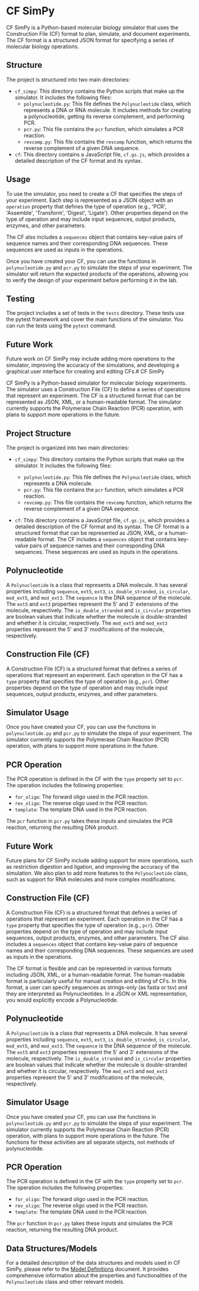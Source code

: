 # CF SimPy

CF SimPy is a Python-based molecular biology simulator that uses the Construction File (CF) format to plan, simulate, and document experiments. The CF format is a structured JSON format for specifying a series of molecular biology operations.

## Structure

The project is structured into two main directories:

- `cf_simpy`: This directory contains the Python scripts that make up the simulator. It includes the following files:
  - `polynucleotide.py`: This file defines the `Polynucleotide` class, which represents a DNA or RNA molecule. It includes methods for creating a polynucleotide, getting its reverse complement, and performing PCR.
  - `pcr.py`: This file contains the `pcr` function, which simulates a PCR reaction.
  - `revcomp.py`: This file contains the `revcomp` function, which returns the reverse complement of a given DNA sequence.
- `cf`: This directory contains a JavaScript file, `cf.gs.js`, which provides a detailed description of the CF format and its syntax.

## Usage

To use the simulator, you need to create a CF that specifies the steps of your experiment. Each step is represented as a JSON object with an `operation` property that defines the type of operation (e.g., 'PCR', 'Assemble', 'Transform', 'Digest', 'Ligate'). Other properties depend on the type of operation and may include input sequences, output products, enzymes, and other parameters.

The CF also includes a `sequences` object that contains key-value pairs of sequence names and their corresponding DNA sequences. These sequences are used as inputs in the operations.

Once you have created your CF, you can use the functions in `polynucleotide.py` and `pcr.py` to simulate the steps of your experiment. The simulator will return the expected products of the operations, allowing you to verify the design of your experiment before performing it in the lab.

## Testing

The project includes a set of tests in the `tests` directory. These tests use the pytest framework and cover the main functions of the simulator. You can run the tests using the `pytest` command.

## Future Work

Future work on CF SimPy may include adding more operations to the simulator, improving the accuracy of the simulations, and developing a graphical user interface for creating and editing CFs.# CF SimPy

CF SimPy is a Python-based simulator for molecular biology experiments. The simulator uses a Construction File (CF) to define a series of operations that represent an experiment. The CF is a structured format that can be represented as JSON, XML, or a human-readable format. The simulator currently supports the Polymerase Chain Reaction (PCR) operation, with plans to support more operations in the future.

## Project Structure

The project is organized into two main directories:

- `cf_simpy`: This directory contains the Python scripts that make up the simulator. It includes the following files:
  - `polynucleotide.py`: This file defines the `Polynucleotide` class, which represents a DNA molecule.
  - `pcr.py`: This file contains the `pcr` function, which simulates a PCR reaction.
  - `revcomp.py`: This file contains the `revcomp` function, which returns the reverse complement of a given DNA sequence.

- `cf`: This directory contains a JavaScript file, `cf.gs.js`, which provides a detailed description of the CF format and its syntax. The CF format is a structured format that can be represented as JSON, XML, or a human-readable format. The CF includes a `sequences` object that contains key-value pairs of sequence names and their corresponding DNA sequences. These sequences are used as inputs in the operations.

## Polynucleotide

A `Polynucleotide` is a class that represents a DNA molecule. It has several properties including `sequence`, `ext5`, `ext3`, `is_double_stranded`, `is_circular`, `mod_ext5`, and `mod_ext3`. The `sequence` is the DNA sequence of the molecule. The `ext5` and `ext3` properties represent the 5' and 3' extensions of the molecule, respectively. The `is_double_stranded` and `is_circular` properties are boolean values that indicate whether the molecule is double-stranded and whether it is circular, respectively. The `mod_ext5` and `mod_ext3` properties represent the 5' and 3' modifications of the molecule, respectively.

## Construction File (CF)

A Construction File (CF) is a structured format that defines a series of operations that represent an experiment. Each operation in the CF has a `type` property that specifies the type of operation (e.g., `pcr`). Other properties depend on the type of operation and may include input sequences, output products, enzymes, and other parameters.

## Simulator Usage

Once you have created your CF, you can use the functions in `polynucleotide.py` and `pcr.py` to simulate the steps of your experiment. The simulator currently supports the Polymerase Chain Reaction (PCR) operation, with plans to support more operations in the future.

## PCR Operation

The PCR operation is defined in the CF with the `type` property set to `pcr`. The operation includes the following properties:

- `for_oligo`: The forward oligo used in the PCR reaction.
- `rev_oligo`: The reverse oligo used in the PCR reaction.
- `template`: The template DNA used in the PCR reaction.

The `pcr` function in `pcr.py` takes these inputs and simulates the PCR reaction, returning the resulting DNA product.

## Future Work

Future plans for CF SimPy include adding support for more operations, such as restriction digestion and ligation, and improving the accuracy of the simulation. We also plan to add more features to the `Polynucleotide` class, such as support for RNA molecules and more complex modifications.

## Construction File (CF)

A Construction File (CF) is a structured format that defines a series of operations that represent an experiment. Each operation in the CF has a `type` property that specifies the type of operation (e.g., `pcr`). Other properties depend on the type of operation and may include input sequences, output products, enzymes, and other parameters. The CF also includes a `sequences` object that contains key-value pairs of sequence names and their corresponding DNA sequences. These sequences are used as inputs in the operations.

The CF format is flexible and can be represented in various formats including JSON, XML, or a human-readable format. The human-readable format is particularly useful for manual creation and editing of CFs. In this format, a user can specify sequences as strings-only (as fasta or tsv) and they are interpreted as Polynucleotides. In a JSON or XML representation, you would explicitly encode a Polynucleotide.

## Polynucleotide

A `Polynucleotide` is a class that represents a DNA molecule. It has several properties including `sequence`, `ext5`, `ext3`, `is_double_stranded`, `is_circular`, `mod_ext5`, and `mod_ext3`. The `sequence` is the DNA sequence of the molecule. The `ext5` and `ext3` properties represent the 5' and 3' extensions of the molecule, respectively. The `is_double_stranded` and `is_circular` properties are boolean values that indicate whether the molecule is double-stranded and whether it is circular, respectively. The `mod_ext5` and `mod_ext3` properties represent the 5' and 3' modifications of the molecule, respectively.

## Simulator Usage

Once you have created your CF, you can use the functions in `polynucleotide.py` and `pcr.py` to simulate the steps of your experiment. The simulator currently supports the Polymerase Chain Reaction (PCR) operation, with plans to support more operations in the future. The functions for these activities are all separate objects, not methods of polynucleotide.

## PCR Operation

The PCR operation is defined in the CF with the `type` property set to `pcr`. The operation includes the following properties:

- `for_oligo`: The forward oligo used in the PCR reaction.
- `rev_oligo`: The reverse oligo used in the PCR reaction.
- `template`: The template DNA used in the PCR reaction.

The `pcr` function in `pcr.py` takes these inputs and simulates the PCR reaction, returning the resulting DNA product.

## Data Structures/Models

For a detailed description of the data structures and models used in CF SimPy, please refer to the [Model Definitions](./docs/model_definitions.md) document. It provides comprehensive information about the properties and functionalities of the `Polynucleotide` class and other relevant models.
